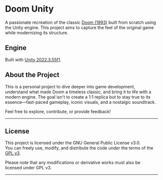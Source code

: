 # Doom Unity  
A passionate recreation of the classic [Doom (1993)](https://en.wikipedia.org/wiki/Doom_(1993_video_game)) built from scratch using the Unity engine. This project aims to capture the feel of the original game while modernizing its structure.

## Engine  
Built with [Unity 2022.3.55f1](https://unity.com/releases/editor/whats-new/2022.3.55).  

## About the Project  
This is a personal project to dive deeper into game development, understand what made Doom a timeless classic, and bring it to life with a modern engine. The goal isn't to create a 1:1 replica but to stay true to its essence—fast-paced gameplay, iconic visuals, and a nostalgic soundtrack.  

Feel free to explore, contribute, or provide feedback!  

---

## License  
This project is licensed under the GNU General Public License v3.0.  
You can freely use, modify, and distribute the code under the terms of the [GPL v3](https://www.gnu.org/licenses/gpl-3.0.html).  

Please note that any modifications or derivative works must also be licensed under GPL v3.  

---